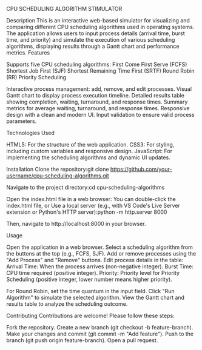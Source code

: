 CPU SCHEDULING ALGORITHM STIMULATOR


Description
This is an interactive web-based simulator for visualizing and comparing different CPU scheduling algorithms used in operating systems. The application allows users to input process details (arrival time, burst time, and priority) and simulate the execution of various scheduling algorithms, displaying results through a Gantt chart and performance metrics.
Features

Supports five CPU scheduling algorithms:
First Come First Serve (FCFS)
Shortest Job First (SJF)
Shortest Remaining Time First (SRTF)
Round Robin (RR)
Priority Scheduling


Interactive process management: add, remove, and edit processes.
Visual Gantt chart to display process execution timeline.
Detailed results table showing completion, waiting, turnaround, and response times.
Summary metrics for average waiting, turnaround, and response times.
Responsive design with a clean and modern UI.
Input validation to ensure valid process parameters.

Technologies Used

HTML5: For the structure of the web application.
CSS3: For styling, including custom variables and responsive design.
JavaScript: For implementing the scheduling algorithms and dynamic UI updates.

Installation
Clone the repository:git clone https://github.com/your-username/cpu-scheduling-algorithms.git


Navigate to the project directory:cd cpu-scheduling-algorithms

Open the index.html file in a web browser:
You can double-click the index.html file, or
Use a local server (e.g., with VS Code's Live Server extension or Python's HTTP server):python -m http.server 8000

Then, navigate to http://localhost:8000 in your browser.

Usage

Open the application in a web browser.
Select a scheduling algorithm from the buttons at the top (e.g., FCFS, SJF).
Add or remove processes using the "Add Process" and "Remove" buttons.
Edit process details in the table:
Arrival Time: When the process arrives (non-negative integer).
Burst Time: CPU time required (positive integer).
Priority: Priority level for Priority Scheduling (positive integer, lower number means higher priority).


For Round Robin, set the time quantum in the input field.
Click "Run Algorithm" to simulate the selected algorithm.
View the Gantt chart and results table to analyze the scheduling outcome.


Contributing
Contributions are welcome! Please follow these steps:

Fork the repository.
Create a new branch (git checkout -b feature-branch).
Make your changes and commit (git commit -m "Add feature").
Push to the branch (git push origin feature-branch).
Open a pull request.
